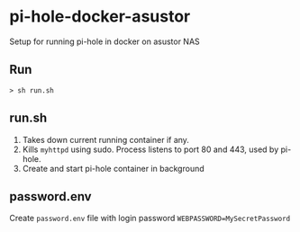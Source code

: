 # pi-hole-docker-asustor
Setup for running pi-hole in docker on asustor NAS

## Run
```
> sh run.sh
```

## run.sh
1. Takes down current running container if any. 
2. Kills `myhttpd` using sudo. Process listens to port 80 and 443, used by pi-hole.
3. Create and start pi-hole container in background

## password.env
Create `password.env` file with login password `WEBPASSWORD=MySecretPassword`